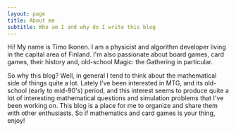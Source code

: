```yaml
---
layout: page
title: About me
subtitle: Who am I and why do I write this blog
---
```


Hi! My name is Timo Ikonen. I am a physicist and algorithm developer living in the capital area of Finland. I'm also passionate about board games, card games, their history and, old-school Magic: the Gathering in particular.

So why this blog? Well, in general I tend to think about the mathematical side of things quite a lot. Lately I've been interested in MTG, and its old-school (early to mid-90's) period, and this interest seems to produce quite a lot of interesting mathematical questions and simulation problems that I've been working on. This blog is a place for me to organize and share them with other enthusiasts. So if mathematics and card games is your thing, enjoy!
